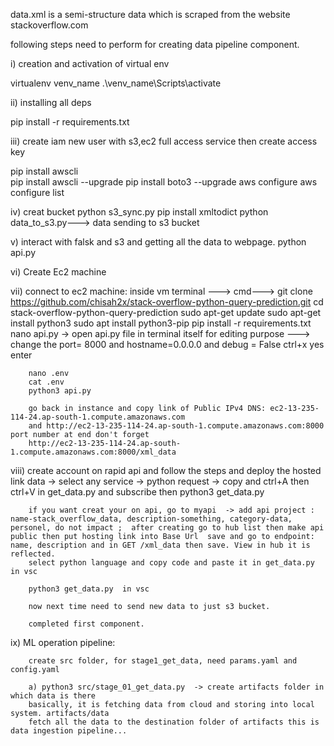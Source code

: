 data.xml is a semi-structure data which is scraped from the website stackoverflow.com

following steps need to perform for creating data pipeline component.

i) creation and activation of virtual env 

virtualenv venv_name
.\venv_name\Scripts\activate 

ii) installing all deps

pip install -r requirements.txt

iii) create iam new user with s3,ec2 full access service then create access key
     
pip install awscli   
pip install awscli --upgrade 
pip install boto3 --upgrade
aws configure 
aws configure list

iv) creat bucket 
python s3_sync.py 
pip install xmltodict
python data_to_s3.py---> data sending to s3 bucket

v) interact with falsk and s3 and getting all the data to webpage. 
python api.py

vi) Create Ec2 machine

vii) connect to ec2 machine:
        inside vm terminal ---> cmd---> git clone https://github.com/chisah2x/stack-overflow-python-query-prediction.git
        cd stack-overflow-python-query-prediction
        sudo apt-get update
        sudo apt-get install python3
        sudo apt install python3-pip
        pip install -r requirements.txt
        nano api.py  -> open api.py file in terminal itself for editing purpose ---> change the port= 8000 and hostname=0.0.0.0 and debug = False ctrl+x  yes  enter

        nano .env  
        cat .env
        python3 api.py

        go back in instance and copy link of Public IPv4 DNS: ec2-13-235-114-24.ap-south-1.compute.amazonaws.com
        and http://ec2-13-235-114-24.ap-south-1.compute.amazonaws.com:8000  port number at end don't forget
        http://ec2-13-235-114-24.ap-south-1.compute.amazonaws.com:8000/xml_data

viii) create account on rapid api and follow the steps and deploy the hosted link
        data -> select any service -> python request -> copy and ctrl+A then ctrl+V in get_data.py and subscribe then
        python3 get_data.py
        
        if you want creat your on api, go to myapi  -> add api project : name-stack_overflow_data, description-something, category-data, personel, do not impact ;  after creating go to hub list then make api public then put hosting link into Base Url  save and go to endpoint: name, description and in GET /xml_data then save. View in hub it is reflected.
        select python language and copy code and paste it in get_data.py in vsc

        python3 get_data.py  in vsc

        now next time need to send new data to just s3 bucket.

        completed first component.



ix) ML operation pipeline:

        create src folder, for stage1_get_data, need params.yaml and config.yaml

        a) python3 src/stage_01_get_data.py  -> create artifacts folder in which data is there
        basically, it is fetching data from cloud and storing into local system. artifacts/data
        fetch all the data to the destination folder of artifacts this is data ingestion pipeline...